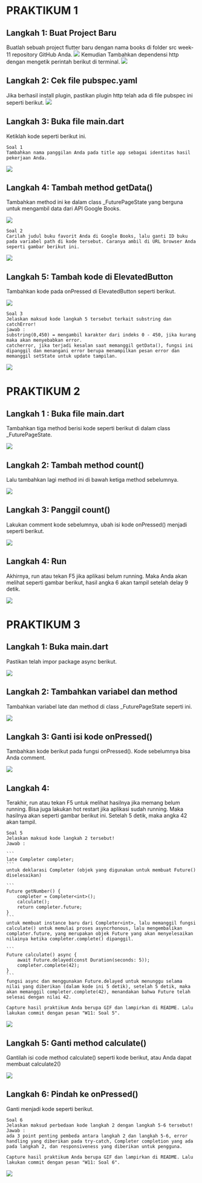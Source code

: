 # PRAKTIKUM 1

## Langkah 1: Buat Project Baru

Buatlah sebuah project flutter baru dengan nama books di folder src week-11 repository GitHub Anda.
<img src="images/prak1/1.png">
Kemudian Tambahkan dependensi http dengan mengetik perintah berikut di terminal.
<img src="images/prak1/2.png">

## Langkah 2: Cek file pubspec.yaml

Jika berhasil install plugin, pastikan plugin http telah ada di file pubspec ini seperti berikut.
<img src="images/prak1/3.png">

## Langkah 3: Buka file main.dart

Ketiklah kode seperti berikut ini.

    Soal 1
    Tambahkan nama panggilan Anda pada title app sebagai identitas hasil pekerjaan Anda.

<img src="images/prak1/5.png">

## Langkah 4: Tambah method getData()

Tambahkan method ini ke dalam class \_FuturePageState yang berguna untuk mengambil data dari API Google Books.

<img src="images/prak1/4.png">

    Soal 2
    Carilah judul buku favorit Anda di Google Books, lalu ganti ID buku pada variabel path di kode tersebut. Caranya ambil di URL browser Anda seperti gambar berikut ini.

<img src="images/prak1/soal2.png">

## Langkah 5: Tambah kode di ElevatedButton
Tambahkan kode pada onPressed di ElevatedButton seperti berikut.

<img src="images/prak1/7.png">

    Soal 3
    Jelaskan maksud kode langkah 5 tersebut terkait substring dan catchError!
    jawab :
    substring(0,450) = mengambil karakter dari indeks 0 - 450, jika kurang maka akan menyebabkan error.
    catcherror, jika terjadi kesalan saat memanggil getData(), fungsi ini dipanggil dan menangani error berupa menampilkan pesan error dan memanggil setState untuk update tampilan.

<img src="images/prak1/soal3.gif">

# PRAKTIKUM 2
## Langkah 1 : Buka file main.dart
Tambahkan tiga method berisi kode seperti berikut di dalam class _FuturePageState.

<img src="images/prak2/1.gif">

## Langkah 2: Tambah method count()
Lalu tambahkan lagi method ini di bawah ketiga method sebelumnya.

<img src="images/prak2/2.png">

## Langkah 3: Panggil count()
Lakukan comment kode sebelumnya, ubah isi kode onPressed() menjadi seperti berikut.

<img src="images/prak2/3.png">

## Langkah 4: Run
Akhirnya, run atau tekan F5 jika aplikasi belum running. Maka Anda akan melihat seperti gambar berikut, hasil angka 6 akan tampil setelah delay 9 detik.

<img src="images/prak2/soal4.gif">

# PRAKTIKUM 3
## Langkah 1: Buka main.dart
Pastikan telah impor package async berikut.

<img src="images/prak3/1.png">


## Langkah 2: Tambahkan variabel dan method
Tambahkan variabel late dan method di class _FuturePageState seperti ini.

<img src="images/prak3/2.png">

## Langkah 3: Ganti isi kode onPressed()
Tambahkan kode berikut pada fungsi onPressed(). Kode sebelumnya bisa Anda comment.

<img src="images/prak3/3.png">

## Langkah 4:
Terakhir, run atau tekan F5 untuk melihat hasilnya jika memang belum running. Bisa juga lakukan hot restart jika aplikasi sudah running. Maka hasilnya akan seperti gambar berikut ini. Setelah 5 detik, maka angka 42 akan tampil.

    Soal 5
    Jelaskan maksud kode langkah 2 tersebut!
    Jawab : 

    ```
    late Completer completer;
    ```
    untuk deklarasi Completer (objek yang digunakan untuk membuat Future() diselesaikan)

    ```
    Future getNumber() {
        completer = Completer<int>();
        calculate();
        return completer.future;
    }
    ```
    untuk membuat instance baru dari Completer<int>, lalu memanggil fungsi calculate() untuk memulai proses asyncrhonous, lalu mengembalikan complater.future, yang merupakan objek Future yang akan menyelesaikan nilainya ketika completer.complete() dipanggil.

    ```
    Future calculate() async {
        await Future.delayed(const Duration(seconds: 5));
        completer.complete(42);
    }
    ```
    fungsi async dan menggunakan Future.delayed untuk menunggu selama nilai yang diberikan (dalam kode ini 5 detik), setelah 5 detik, maka akan memanggil completer.complete(42), menandakan bahwa Future telah selesai dengan nilai 42.

    Capture hasil praktikum Anda berupa GIF dan lampirkan di README. Lalu lakukan commit dengan pesan "W11: Soal 5".

<img src="images/prak3/soal5.gif">

## Langkah 5: Ganti method calculate()
Gantilah isi code method calculate() seperti kode berikut, atau Anda dapat membuat calculate2()

<img src="images/prak3/4.png">

## Langkah 6: Pindah ke onPressed()
Ganti menjadi kode seperti berikut.

    Soal 6
    Jelaskan maksud perbedaan kode langkah 2 dengan langkah 5-6 tersebut!
    Jawab : 
    ada 3 point penting pembeda antara langkah 2 dan langkah 5-6, error handling yang diberikan pada try-catch, Completer completion yang ada pada langkah 2, dan responsiveness yang diberikan untuk pengguna. 
    
    Capture hasil praktikum Anda berupa GIF dan lampirkan di README. Lalu lakukan commit dengan pesan "W11: Soal 6".

<img src="images/prak3/soal6.gif">